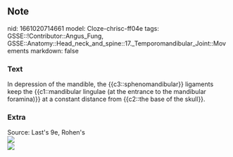 ## Note
nid: 1661020714661
model: Cloze-chrisc-ff04e
tags: GSSE::!Contributor::Angus_Fung, GSSE::Anatomy::Head_neck_and_spine::17._Temporomandibular_Joint::Movements
markdown: false

### Text
In depression of the mandible, the {{c3::sphenomandibular}} ligaments keep the {{c1::mandibular lingulae (at the entrance to the mandibular foramina)}} at a constant distance from {{c2::the base of the skull}}.

### Extra
<div>
  Source: Last's 9e, Rohen's
</div>
<div><img src=
"paste-749b6cad96e7626f7fa6440a5c96c873375f3a37.jpg"></div>
<div><img src=
"paste-32a6ae7c5b719b33468f6743e56deb9fbecbf696.jpg"></div>
